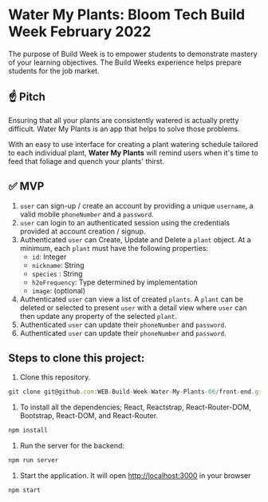 # Water My Plants: Bloom Tech Build Week February 2022

The purpose of Build Week is to empower students to demonstrate mastery of your learning objectives. The Build Weeks experience helps prepare students for the job market.

## ☝️ **Pitch**

Ensuring that all your plants are consistently watered is actually pretty difficult. Water My Plants is an app that helps to solve those problems. 

With an easy to use interface for creating a plant watering schedule tailored to each individual plant, **Water My Plants** will remind users when it's time to feed that foliage and quench your plants' thirst.

## ✅  **MVP**

1. `user` can sign-up / create an account by providing a unique `username`, a valid mobile `phoneNumber` and a `password`. 
2. `user` can login to an authenticated session using the credentials provided at account creation / signup.
3. Authenticated `user` can Create, Update and Delete a `plant` object. At a minimum, each `plant` must have the following properties: 
    - `id`: Integer
    - `nickname`: String
    - `species` : String
    - `h2oFrequency`: Type determined by implementation
    - `image`: (optional)
4. Authenticated `user` can view a list of created `plants`.  A `plant` can be deleted or selected to present `user` with a detail view where `user` can then update any property of the selected `plant`. 
5. Authenticated `user` can update their `phoneNumber` and `password`.
6. Authenticated `user` can update their `phoneNumber` and `password`.

## Steps to clone this project:

1. Clone this repository.

```jsx
git clone git@github.com:WEB-Build-Week-Water-My-Plants-06/front-end.git
```

1. To install all the dependencies; React, Reactstrap, React-Router-DOM, Bootstrap, React-DOM, and React-Router.

```jsx
npm install
```

1. Run the server for the backend:

```jsx
npm run server
```

1. Start the application. It will open [http://localhost:3000](http://localhost:3000) in your browser

```jsx
npm start
```
